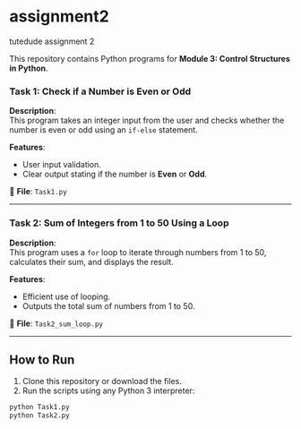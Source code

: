 # assignment2
tutedude assignment 2 

This repository contains Python programs for **Module 3: Control Structures in Python**.



###  Task 1: Check if a Number is Even or Odd

**Description**:  
This program takes an integer input from the user and checks whether the number is even or odd using an `if-else` statement.

**Features**:
- User input validation.
- Clear output stating if the number is **Even** or **Odd**.

📄 **File**: `Task1.py`

---

###  Task 2: Sum of Integers from 1 to 50 Using a Loop

**Description**:  
This program uses a `for` loop to iterate through numbers from 1 to 50, calculates their sum, and displays the result.

**Features**:
- Efficient use of looping.
- Outputs the total sum of numbers from 1 to 50.

📄 **File**: `Task2_sum_loop.py`

---

##  How to Run

1. Clone this repository or download the files.
2. Run the scripts using any Python 3 interpreter:

```bash
python Task1.py
python Task2.py
